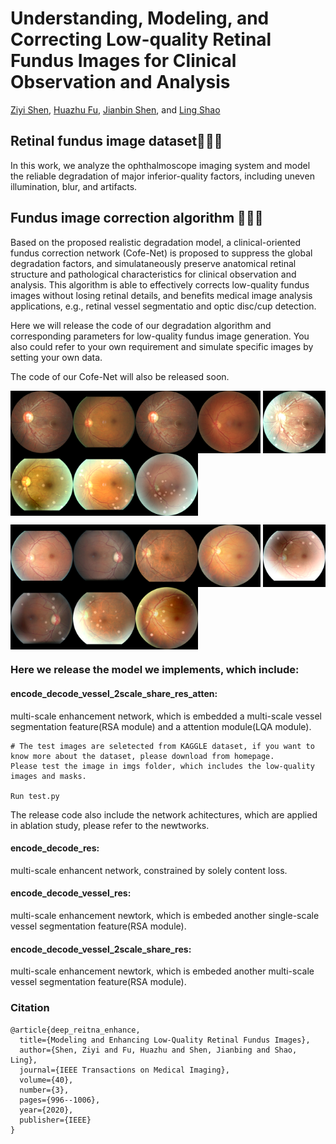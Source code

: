 # Understanding, Modeling, and Correcting Low-quality Retinal Fundus Images for Clinical Observation and Analysis

[Ziyi Shen](https://sites.google.com/site/ziyishenmi/), [Huazhu Fu](https://hzfu.github.io/), [Jianbin Shen](http://iitlab.bit.edu.cn/mcislab/~shenjianbing/), and [Ling Shao](https://scholar.google.com/citations?user=z84rLjoAAAAJ&hl=en)

## **Retinal fundus image dataset**:rocket::rocket::rocket:

In this work, we analyze the ophthalmoscope imaging system and model the reliable degradation of major inferior-quality factors, including uneven illumination, blur, and artifacts.

## **Fundus image correction algorithm** :thought_balloon::thought_balloon::thought_balloon:

Based on the proposed realistic degradation model, a clinical-oriented fundus correction network (Cofe-Net) is proposed to suppress the global degradation factors, and simulataneously preserve anatomical retinal structure and pathological characteristics for clinical observation and analysis.
This algorithm is able to effectively corrects low-quality fundus images without losing retinal details, and benefits medical image analysis applications, e.g., retinal vessel segmentatio and optic disc/cup detection.

Here we will release the code of our degradation algorithm and corresponding parameters for low-quality fundus image generation.
You also could refer to your own requirement and simulate specific images by setting your own data. 

The code of our Cofe-Net will also be released soon.

<img src="./img/101_left.png" width = "100" height = "100" align=center /><img src="./img/1060_right.png" width = "100" height = "100" align=center /><img src="./img/101_left.png" width = "100" height = "100" align=center /><img src="./img/1125_left.png" width = "100" height = "100" align=center /> <img src="./img/101_left_fuse.png" width = "100" height = "100" align=center /><img src="./img/106_left_fuse.png" width = "100" height = "100" align=center /><img src="./img/1060_right_fuse.png" width = "100" height = "100" align=center /><img src="./img/1125_left_fuse.png" width = "100" height = "100" align=center />

<img src="./img/10079_right.png" width = "100" height = "100" align=center /><img src="./img/10084_left.png" width = "100" height = "100" align=center /><img src="./img/10089_left.png" width = "100" height = "100" align=center /><img src="./img/10106_left.png" width = "100" height = "100" align=center /> <img src="./img/10079_right_fuse.png" width = "100" height = "100" align=center /><img src="./img/10084_left_fuse.png" width = "100" height = "100" align=center /><img src="./img/10089_left_fuse.png" width = "100" height = "100" align=center /><img src="./img/10106_left_fuse.png" width = "100" height = "100" align=center />

### Here we release the model we implements, which include:

#### encode_decode_vessel_2scale_share_res_atten: 
multi-scale enhancement network, which is embedded a multi-scale vessel segmentation feature(RSA module) and a attention module(LQA module).

```
# The test images are seletected from KAGGLE dataset, if you want to know more about the dataset, please download from homepage.
Please test the image in imgs folder, which includes the low-quality images and masks. 

Run test.py
```


The release code also include the network achitectures, which are applied in ablation study, please refer to the newtworks.

#### encode_decode_res: 
multi-scale enhancent network, constrained by solely content loss.

#### encode_decode_vessel_res: 
multi-scale enhancement newtork, which is embeded another single-scale vessel segmentation feature(RSA module).

#### encode_decode_vessel_2scale_share_res: 
multi-scale enhancement newtork, which is embeded another multi-scale vessel segmentation feature(RSA module).





### Citation 
```
@article{deep_reitna_enhance,
  title={Modeling and Enhancing Low-Quality Retinal Fundus Images},
  author={Shen, Ziyi and Fu, Huazhu and Shen, Jianbing and Shao, Ling},
  journal={IEEE Transactions on Medical Imaging},
  volume={40},
  number={3},
  pages={996--1006},
  year={2020},
  publisher={IEEE}
}
```
